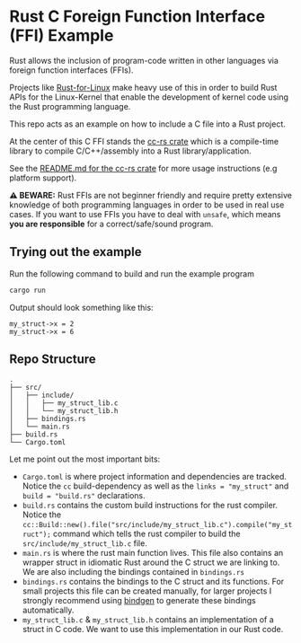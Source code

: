 # Rust C Foreign Function Interface (FFI) Example

Rust allows the inclusion of program-code written in other languages via foreign function interfaces (FFIs).

Projects like [Rust-for-Linux](https://github.com/Rust-for-Linux) make heavy use of this in order to build Rust APIs for the Linux-Kernel that enable the development of kernel code using the Rust programming language.

This repo acts as an example on how to include a C file into a Rust project.

At the center of this C FFI stands the [cc-rs crate](https://crates.io/crates/cc) which is a compile-time library to compile C/C++/assembly into a Rust library/application.

See the [README.md for the cc-rs crate](https://github.com/rust-lang/cc-rs/blob/main/README.md) for more usage instructions (e.g platform support).

**⚠ BEWARE:** Rust FFIs are not beginner friendly and require pretty extensive knowledge of both programming languages in order to be used in real use cases. If you want to use FFIs you have to deal with `unsafe`, which means **you are responsible** for a correct/safe/sound program.

## Trying out the example

Run the following command to build and run the example program

```bash
cargo run
```

Output should look something like this:

```stdout
my_struct->x = 2
my_struct->x = 6
```

## Repo Structure

```text
.
├── src/
│   ├── include/
│   │   ├── my_struct_lib.c
│   │   └── my_struct_lib.h
│   ├── bindings.rs
│   └── main.rs
├── build.rs
└── Cargo.toml
```

Let me point out the most important bits:

- `Cargo.toml` is where project information and dependencies are tracked. Notice the `cc` build-dependency as well as the `links = "my_struct"` and `build = "build.rs"` declarations.
- `build.rs` contains the custom build instructions for the rust compiler. Notice the `cc::Build::new().file("src/include/my_struct_lib.c").compile("my_struct");` command which tells the rust compiler to build the `src/include/my_struct_lib.c` file.
- `main.rs` is where the rust main function lives. This file also contains an wrapper struct in idiomatic Rust around the C struct we are linking to. We are also including the bindings contained in `bindings.rs`
- `bindings.rs` contains the bindings to the C struct and its functions. For small projects this file can be created manually, for larger projects I strongly recommend using [bindgen](https://crates.io/crates/bindgen) to generate these bindings automatically.
- `my_struct_lib.c` & `my_struct_lib.h` contains an implementation of a struct in C code. We want to use this implementation in our Rust code.
